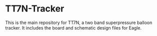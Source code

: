 # TT7N-Tracker
This is the main repository for TT7N, a two band superpressure balloon tracker. It includes the board and schematic design files for Eagle.
